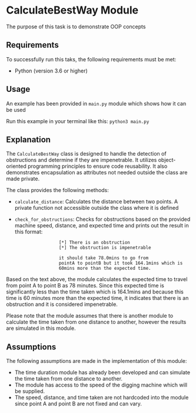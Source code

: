 # CalculateBestWay Module

The purpose of this task is to demonstrate OOP concepts

## Requirements

To successfully run this taks, the following requirements must be met:

- Python (version 3.6 or higher)

## Usage

An example has been provided in `main.py` module which shows how it can be used

Run this example in your terminal like this: `python3 main.py`


## Explanation

The `CalculateBestWay` class is designed to handle the detection of obstructions and determine if they are impenetrable. It utilizes object-oriented programming principles to ensure code reusability. It also demonstrates encapsulation as attributes not needed outside the class are made private.

The class provides the following methods:

- `calculate_distance`: Calculates the distance between two points. A private function not accessible outside the class where it is defined

-  `check_for_obstructions`: Checks for obstructions based on the provided machine speed, distance, and expected time and prints out the result in this format:

```
                    [*] There is an obstruction
                    [*] The obstruction is impenetrable

                    it should take 78.0mins to go from
                    pointA to pointB but it took 164.1mins which is
                    60mins more than the expected time.
```
Based on the text above, the module calculates the expected time to travel from point A to point B as 78 minutes. Since this expected time is significantly less than the time taken which is 164.1mins and because this time is 60 minutes more than the expected time, it indicates that there is an obstruction and it is considered impenetrable.

Please note that the module assumes that there is another module to calculate the time taken from one distance to another, however the results are simulated in this module.

## Assumptions

The following assumptions are made in the implementation of this module:

- The time duration module has already been developed and can simulate the time taken from one distance to another.
- The module has access to the speed of the digging machine which will be supplied.
- The speed, distance, and time taken are not hardcoded into the module since point A and point B are not fixed and can vary.


